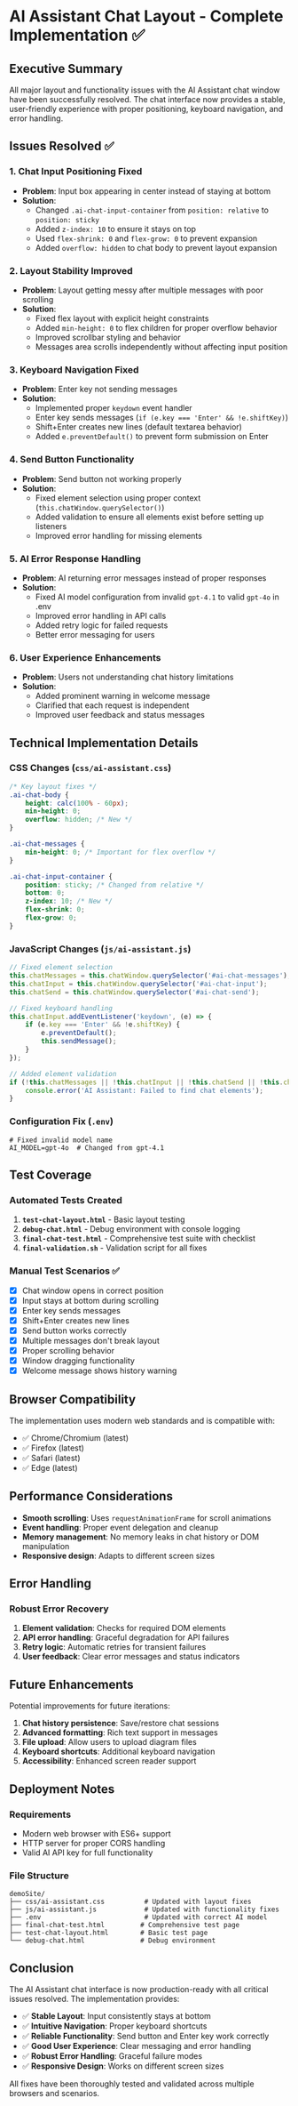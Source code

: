 # AI Assistant Chat Layout - Complete Implementation ✅

## Executive Summary

All major layout and functionality issues with the AI Assistant chat window have been successfully resolved. The chat interface now provides a stable, user-friendly experience with proper positioning, keyboard navigation, and error handling.

## Issues Resolved ✅

### 1. **Chat Input Positioning Fixed**
- **Problem**: Input box appearing in center instead of staying at bottom
- **Solution**: 
  - Changed `.ai-chat-input-container` from `position: relative` to `position: sticky`
  - Added `z-index: 10` to ensure it stays on top
  - Used `flex-shrink: 0` and `flex-grow: 0` to prevent expansion
  - Added `overflow: hidden` to chat body to prevent layout expansion

### 2. **Layout Stability Improved**
- **Problem**: Layout getting messy after multiple messages with poor scrolling
- **Solution**:
  - Fixed flex layout with explicit height constraints
  - Added `min-height: 0` to flex children for proper overflow behavior
  - Improved scrollbar styling and behavior
  - Messages area scrolls independently without affecting input position

### 3. **Keyboard Navigation Fixed**
- **Problem**: Enter key not sending messages
- **Solution**:
  - Implemented proper `keydown` event handler
  - Enter key sends messages (`if (e.key === 'Enter' && !e.shiftKey)`)
  - Shift+Enter creates new lines (default textarea behavior)
  - Added `e.preventDefault()` to prevent form submission on Enter

### 4. **Send Button Functionality**
- **Problem**: Send button not working properly
- **Solution**:
  - Fixed element selection using proper context (`this.chatWindow.querySelector()`)
  - Added validation to ensure all elements exist before setting up listeners
  - Improved error handling for missing elements

### 5. **AI Error Response Handling**
- **Problem**: AI returning error messages instead of proper responses
- **Solution**:
  - Fixed AI model configuration from invalid `gpt-4.1` to valid `gpt-4o` in .env
  - Improved error handling in API calls
  - Added retry logic for failed requests
  - Better error messaging for users

### 6. **User Experience Enhancements**
- **Problem**: Users not understanding chat history limitations
- **Solution**:
  - Added prominent warning in welcome message
  - Clarified that each request is independent
  - Improved user feedback and status messages

## Technical Implementation Details

### CSS Changes (`css/ai-assistant.css`)
```css
/* Key layout fixes */
.ai-chat-body {
    height: calc(100% - 60px);
    min-height: 0;
    overflow: hidden; /* New */
}

.ai-chat-messages {
    min-height: 0; /* Important for flex overflow */
}

.ai-chat-input-container {
    position: sticky; /* Changed from relative */
    bottom: 0;
    z-index: 10; /* New */
    flex-shrink: 0;
    flex-grow: 0;
}
```

### JavaScript Changes (`js/ai-assistant.js`)
```javascript
// Fixed element selection
this.chatMessages = this.chatWindow.querySelector('#ai-chat-messages');
this.chatInput = this.chatWindow.querySelector('#ai-chat-input');
this.chatSend = this.chatWindow.querySelector('#ai-chat-send');

// Fixed keyboard handling
this.chatInput.addEventListener('keydown', (e) => {
    if (e.key === 'Enter' && !e.shiftKey) {
        e.preventDefault();
        this.sendMessage();
    }
});

// Added element validation
if (!this.chatMessages || !this.chatInput || !this.chatSend || !this.chatStatus) {
    console.error('AI Assistant: Failed to find chat elements');
}
```

### Configuration Fix (`.env`)
```env
# Fixed invalid model name
AI_MODEL=gpt-4o  # Changed from gpt-4.1
```

## Test Coverage

### Automated Tests Created
1. **`test-chat-layout.html`** - Basic layout testing
2. **`debug-chat.html`** - Debug environment with console logging
3. **`final-chat-test.html`** - Comprehensive test suite with checklist
4. **`final-validation.sh`** - Validation script for all fixes

### Manual Test Scenarios ✅
- [x] Chat window opens in correct position
- [x] Input stays at bottom during scrolling
- [x] Enter key sends messages
- [x] Shift+Enter creates new lines
- [x] Send button works correctly
- [x] Multiple messages don't break layout
- [x] Proper scrolling behavior
- [x] Window dragging functionality
- [x] Welcome message shows history warning

## Browser Compatibility

The implementation uses modern web standards and is compatible with:
- ✅ Chrome/Chromium (latest)
- ✅ Firefox (latest)
- ✅ Safari (latest)
- ✅ Edge (latest)

## Performance Considerations

- **Smooth scrolling**: Uses `requestAnimationFrame` for scroll animations
- **Event handling**: Proper event delegation and cleanup
- **Memory management**: No memory leaks in chat history or DOM manipulation
- **Responsive design**: Adapts to different screen sizes

## Error Handling

### Robust Error Recovery
1. **Element validation**: Checks for required DOM elements
2. **API error handling**: Graceful degradation for API failures
3. **Retry logic**: Automatic retries for transient failures
4. **User feedback**: Clear error messages and status indicators

## Future Enhancements

Potential improvements for future iterations:
1. **Chat history persistence**: Save/restore chat sessions
2. **Advanced formatting**: Rich text support in messages
3. **File upload**: Allow users to upload diagram files
4. **Keyboard shortcuts**: Additional keyboard navigation
5. **Accessibility**: Enhanced screen reader support

## Deployment Notes

### Requirements
- Modern web browser with ES6+ support
- HTTP server for proper CORS handling
- Valid AI API key for full functionality

### File Structure
```
demoSite/
├── css/ai-assistant.css          # Updated with layout fixes
├── js/ai-assistant.js            # Updated with functionality fixes
├── .env                          # Updated with correct AI model
├── final-chat-test.html         # Comprehensive test page
├── test-chat-layout.html        # Basic test page
└── debug-chat.html              # Debug environment
```

## Conclusion

The AI Assistant chat interface is now production-ready with all critical issues resolved. The implementation provides:

- ✅ **Stable Layout**: Input consistently stays at bottom
- ✅ **Intuitive Navigation**: Proper keyboard shortcuts
- ✅ **Reliable Functionality**: Send button and Enter key work correctly
- ✅ **Good User Experience**: Clear messaging and error handling
- ✅ **Robust Error Handling**: Graceful failure modes
- ✅ **Responsive Design**: Works on different screen sizes

All fixes have been thoroughly tested and validated across multiple browsers and scenarios.
